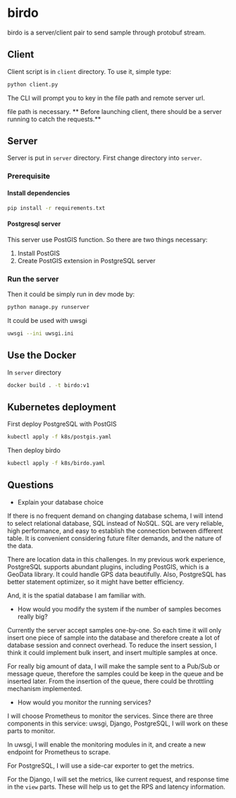 # birdo
birdo is a server/client pair to send sample through protobuf stream.

## Client
Client script is in `client` directory. To use it, simple type:
```bash
python client.py
```
The CLI will prompt you to key in the file path and remote server url.

file path is necessary.
** Before launching client, there should be a server running to catch the requests.**

## Server

Server is put in `server` directory. First change directory into `server`.

### Prerequisite

#### Install dependencies
```bash
pip install -r requirements.txt
```
#### Postgresql server
This server use PostGIS function. So there are two things necessary:
1. Install PostGIS
2. Create PostGIS extension in PostgreSQL server

### Run the server
Then it could be simply run in dev mode by:
```bash
python manage.py runserver
```

It could be used with uwsgi
```bash
uwsgi --ini uwsgi.ini
```

## Use the Docker
In `server` directory
```bash
docker build . -t birdo:v1
```

## Kubernetes deployment

First deploy PostgreSQL with PostGIS
```bash
kubectl apply -f k8s/postgis.yaml
```

Then deploy birdo
```bash
kubectl apply -f k8s/birdo.yaml
```

## Questions
- Explain your database choice 

If there is no frequent demand on changing database schema, I will intend to select relational database, SQL instead of NoSQL. SQL are very reliable, high performance, and easy to establish the connection between different table. It is convenient considering future filter demands, and the nature of the data.

There are location data in this challenges. In my previous work experience, PostgreSQL supports abundant plugins, including PostGIS, which is a GeoData library. It could handle GPS data beautifully. Also, PostgreSQL has better statement optimizer, so it might have better efficiency.

And, it is the spatial database I am familiar with.

- How would you modify the system if the number of samples becomes really big?

Currently the server accept samples one-by-one. So each time it will only insert one piece of sample into the database and therefore create a lot of database session and connect overhead. To reduce the insert session, I think it could implement bulk insert, and insert multiple samples at once.

For really big amount of data, I will make the sample sent to a Pub/Sub or message queue, therefore the samples could be keep in the queue and be inserted later. From the insertion of the queue, there could be throttling mechanism implemented.

- How would you monitor the running services?

I will choose Prometheus to monitor the services. Since there are three components in this service: uwsgi, Django, PostgreSQL, I will work on these parts to monitor. 

In uwsgi, I will enable the monitoring modules in it, and create a new endpoint for Prometheus to scrape.

For PostgreSQL, I will use a side-car exporter to get the metrics.

For the Django, I will set the metrics, like current request, and response time in the `view` parts. These will help us to get the RPS and latency information.